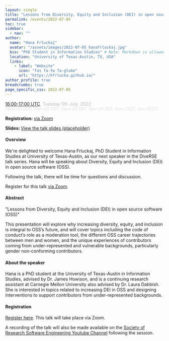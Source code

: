 ```yaml
---
layout: single
title: "Lessons from Diversity, Equity and Inclusion (DEI) in open source software (OSS)"
permalink: /events/2022-07-05
toc: true
sidebar:
  - nav: ""
author:
  name: "Hana Frluckaj"
  avatar: "/assets/images/2022-07-05_hanafrluckaj.jpg"
  bio: "PhD Student in Information Studies" # Note: Markdown is allowed
  location: "University of Texas-Austin, TX, USA"
  links:
    - label: "Website"
      icon: "fas fa-fw fa-globe"
      url: "https://hfrlucka.github.io/"
author_profile: true
breadcrumbs: true
page_specific_css: 2022-07-05
---
```


<span style="font-size: 1.2em"><strong></strong></span>

<span style="font-size: 1em; color: #bbb;">
        <a
        href="https://www.timeanddate.com/worldclock/converter.html?iso=20220705T160000&p1=224&p2=220&p3=64&p4=24&p5=179&p6=1440&p7=136&p8=37&p9=111&p10=101&p11=170&p12=776"
        target="_blank" rel="noopener noreferrer">16:00-17:00 UTC</a>, Tuesday
        5th July, 2022</span><br/>
        <em style="color: #ddd; font-size: 0.8rem;">(9am US PDT; 11am US CDT; 12pm US EDT, 5pm UK BST, 6pm CEST, 7pm EEST)</em>

<span style="font-size: 1em"><strong>Registration: </strong> <a href="https://imperial-ac-uk.zoom.us/meeting/register/tJUod-qgrjsqHd2uhKG37rKyEZtSWAb6pxPR"
target="_blank" rel="noopener noreferrer">via Zoom</a></span>

<span style="font-size: 1em"><strong>Slides: </strong> <a href="#"
target="_blank" rel="noopener noreferrer">View the talk slides (placeholder)</a></span>

#### Overview

We're delighted to welcome Hana Frluckaj, PhD Student in Information Studies at University of Texas-Austin, as our next speaker in the DiveRSE talk series. Hana will be speaking about Diversity, Equity and Inclusion (DEI) in open source software (OSS).

Following the talk, there will be time for questions and discussion.

Register for this talk 
<a href="https://imperial-ac-uk.zoom.us/meeting/register/tJUod-qgrjsqHd2uhKG37rKyEZtSWAb6pxPR"
target="_blank" rel="noopener noreferrer">via Zoom</a>.

#### Abstract

"Lessons from Diversity, Equity and Inclusion (DEI) in open source software (OSS)"

This presentation will explore why increasing diversity, equity, and inclusion is integral to OSS’s future,
and will cover topics including the code of conduct’s role as a moderation tool, the different OSS career
trajectories between men and women, and the unique experiences of contributors coming from
under-represented and vulnerable backgrounds, particularly gender non-conforming contributors.

#### About the speaker

Hana is a PhD student at the University of Texas-Austin in Information Studies, advised by Dr. James Howison,
and is a continuing research assistant at Carnegie Mellon University also advised by Dr. Laura Dabbish.
She is interested in topics related to increasing DEI in OSS and designing interventions to support
contributors from under-represented backgrounds.

#### Registration

<a href="https://imperial-ac-uk.zoom.us/meeting/register/tJUod-qgrjsqHd2uhKG37rKyEZtSWAb6pxPR"
target="_blank" rel="noopener noreferrer">Register here</a>. This talk will
take place via Zoom.

A recording of the talk will also be made available on the [Society of Research
Software Engineering Youtube
Channel](https://www.youtube.com/channel/UCL7rYOIAP1Rx_VajLPDF-hA) following
the session.
